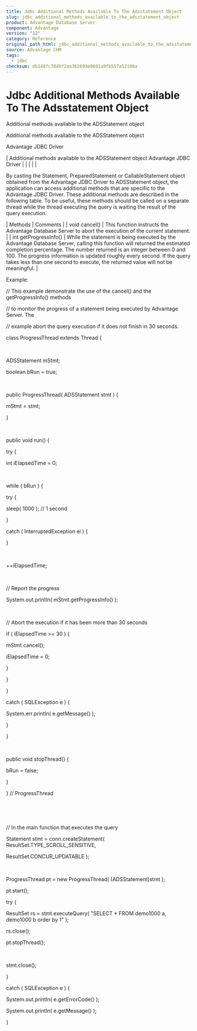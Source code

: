 ```yaml
---
title: Jdbc Additional Methods Available To The Adsstatement Object
slug: jdbc_additional_methods_available_to_the_adsstatement_object
product: Advantage Database Server
component: Advantage
version: "12"
category: Reference
original_path_html: jdbc_additional_methods_available_to_the_adsstatement_object.htm
source: Advantage CHM
tags:
  - jdbc
checksum: db148fc7848f2aa362699e0601a9fb557a52106a
---
```


# Jdbc Additional Methods Available To The Adsstatement Object

Additional methods available to the ADSStatement object

Additional methods available to the ADSStatement object

Advantage JDBC Driver

| Additional methods available to the ADSStatement object  Advantage JDBC Driver |  |  |  |  |

By casting the Statement, PreparedStatement or CallableStatement object obtained from the Advantage JDBC Driver to ADSStatement object, the application can access additional methods that are specific to the Advantage JDBC Driver. These additional methods are described in the following table. To be useful, these methods should be called on a separate thread while the thread executing the query is waiting the result of the query execution.

| Methods | Comments |
| void cancel() | This function instructs the Advantage Database Server to abort the execution of the current statement. |
| int getProgressInfo() | While the statement is being executed by the Advantage Database Server, calling this function will returned the estimated completion percentage. The number returned is an integer between 0 and 100. The progress information is updated roughly every second. If the query takes less than one second to execute, the returned value will not be meaningful. |

Example:

// This example demonstrate the use of the cancel() and the getProgressInfo() methods

// to monitor the progress of a statement being executed by Advantage Server. The

// example abort the query execution if it does not finish in 30 seconds.

class ProgressThread extends Thread {

 

ADSStatement mStmt;

boolean bRun = true;

 

public ProgressThread( ADSStatement stmt ) {

mStmt = stmt;

}

 

public void run() {

try {

int iElapsedTime = 0;

 

while ( bRun ) {

try {

sleep( 1000 ); // 1 second

}

catch ( InterruptedException ei ) {

}

 

++iElapsedTime;

 

// Report the progress

System.out.println( mStmt.getProgressInfo() );

 

// Abort the execution if it has been more than 30 seconds

if ( iElapsedTime >= 30 ) {

mStmt.cancel();

iElapsedTime = 0;

}

}

}

catch ( SQLException e ) {

System.err.println( e.getMessage() );

}

}

 

public void stopThread() {

bRun = false;

}

} // ProgressThread

 

 

// In the main function that executes the query

Statement stmt = conn.createStatement( ResultSet.TYPE\_SCROLL\_SENSITIVE,

ResultSet.CONCUR\_UPDATABLE );

 

ProgressThread pt = new ProgressThread( (ADSStatement)stmt );

pt.start();

try {

ResultSet rs = stmt.executeQuery( "SELECT \* FROM demo1000 a, demo1000 b order by 1" );

rs.close();

pt.stopThread();

 

stmt.close();

}

catch ( SQLException e ) {

System.out.println( e.getErrorCode() );

System.out.println( e.getMessage() );

}
